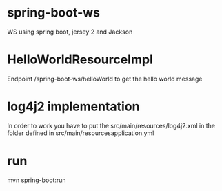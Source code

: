 # spring-boot-ws
WS using spring boot, jersey 2 and Jackson

# HelloWorldResourceImpl 

Endpoint /spring-boot-ws/helloWorld to get the hello world message 

# log4j2 implementation

In order to work you have to put the src/main/resources/log4j2.xml in the folder defined in src/main/resourcesapplication.yml

# run
mvn spring-boot:run

